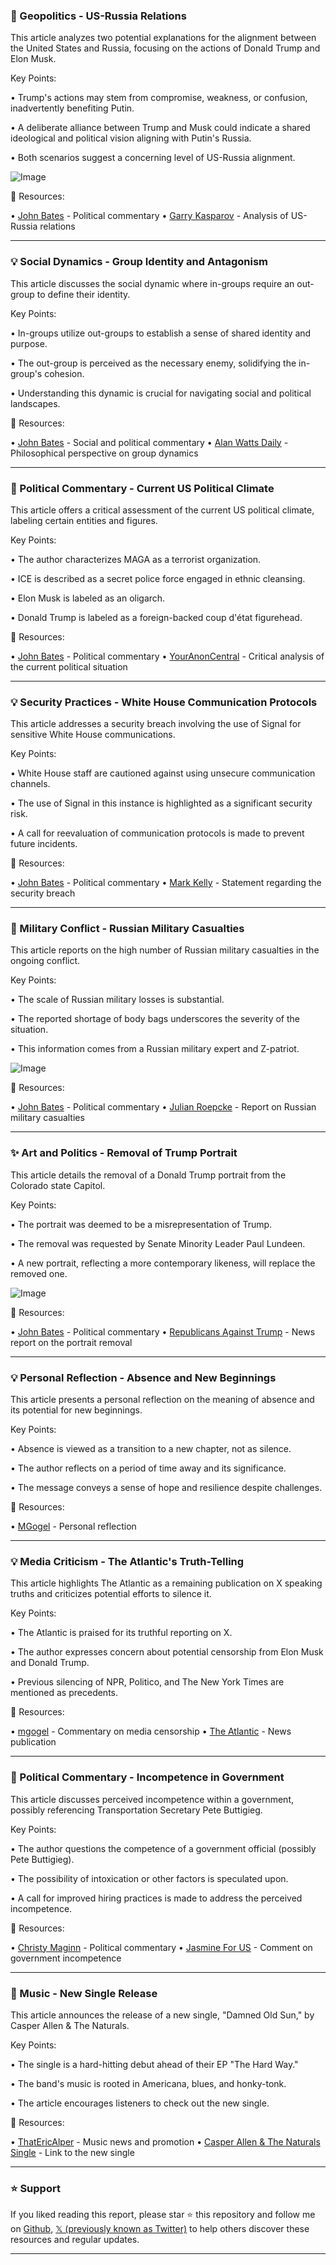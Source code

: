 ### 🤖 Geopolitics - US-Russia Relations

This article analyzes two potential explanations for the alignment between the United States and Russia, focusing on the actions of Donald Trump and Elon Musk.

Key Points:

• Trump's actions may stem from compromise, weakness, or confusion, inadvertently benefiting Putin.


• A deliberate alliance between Trump and Musk could indicate a shared ideological and political vision aligning with Putin's Russia.


•  Both scenarios suggest a concerning level of US-Russia alignment.


![Image](https://pbs.twimg.com/ext_tw_video_thumb/1903973781338476545/pu/img/K6n1W_hbY-Mq4O2W.jpg)

🔗 Resources:

• [John Bates](https://x.com/johnbates) - Political commentary
• [Garry Kasparov](https://x.com/Kasparov63/status/1904173337569264109) - Analysis of US-Russia relations


---

### 💡 Social Dynamics - Group Identity and Antagonism

This article discusses the social dynamic where in-groups require an out-group to define their identity.

Key Points:

• In-groups utilize out-groups to establish a sense of shared identity and purpose.


• The out-group is perceived as the necessary enemy, solidifying the in-group's cohesion.


• Understanding this dynamic is crucial for navigating social and political landscapes.



🔗 Resources:

• [John Bates](https://x.com/johnbates) - Social and political commentary
• [Alan Watts Daily](https://x.com/AlanWattsDaily/status/1904295938845446450) - Philosophical perspective on group dynamics


---

### 🤖 Political Commentary - Current US Political Climate

This article offers a critical assessment of the current US political climate, labeling certain entities and figures.

Key Points:

•  The author characterizes MAGA as a terrorist organization.


• ICE is described as a secret police force engaged in ethnic cleansing.


• Elon Musk is labeled as an oligarch.


• Donald Trump is labeled as a foreign-backed coup d'état figurehead.


🔗 Resources:

• [John Bates](https://x.com/johnbates) - Political commentary
• [YourAnonCentral](https://x.com/YourAnonCentral/status/1903999650023252365) - Critical analysis of the current political situation


---

### 💡 Security Practices - White House Communication Protocols

This article addresses a security breach involving the use of Signal for sensitive White House communications.

Key Points:

•  White House staff are cautioned against using unsecure communication channels.


• The use of Signal in this instance is highlighted as a significant security risk.


• A call for reevaluation of communication protocols is made to prevent future incidents.


🔗 Resources:

• [John Bates](https://x.com/johnbates) - Political commentary
• [Mark Kelly](https://x.com/SenMarkKelly/status/1904246108098011600) -  Statement regarding the security breach


---

### 🤖 Military Conflict - Russian Military Casualties

This article reports on the high number of Russian military casualties in the ongoing conflict.

Key Points:

•  The scale of Russian military losses is substantial.


• The reported shortage of body bags underscores the severity of the situation.


• This information comes from a Russian military expert and Z-patriot.


![Image](https://pbs.twimg.com/ext_tw_video_thumb/1904189414563000320/pu/img/i3RF9MDuTbHU3MJP.jpg)

🔗 Resources:

• [John Bates](https://x.com/johnbates) - Political commentary
• [Julian Roepcke](https://x.com/Gerashchenko_en/status/1904189460104819142) - Report on Russian military casualties


---

### ✨ Art and Politics - Removal of Trump Portrait

This article details the removal of a Donald Trump portrait from the Colorado state Capitol.

Key Points:

• The portrait was deemed to be a misrepresentation of Trump.


•  The removal was requested by Senate Minority Leader Paul Lundeen.


• A new portrait, reflecting a more contemporary likeness, will replace the removed one.


![Image](https://pbs.twimg.com/media/Gm2lUjfWcAAsVeG?format=jpg&name=small)

🔗 Resources:

• [John Bates](https://x.com/johnbates) - Political commentary
• [Republicans Against Trump](https://x.com/RpsAgainstTrump/status/1904359993417019697) - News report on the portrait removal


---

### 💡 Personal Reflection - Absence and New Beginnings

This article presents a personal reflection on the meaning of absence and its potential for new beginnings.

Key Points:

•  Absence is viewed as a transition to a new chapter, not as silence.


• The author reflects on a period of time away and its significance.


• The message conveys a sense of hope and resilience despite challenges.



🔗 Resources:

• [MGogel](https://x.com/mgogel/status/1904375908552659168) - Personal reflection


---

### 💡 Media Criticism - The Atlantic's Truth-Telling

This article highlights The Atlantic as a remaining publication on X speaking truths and criticizes potential efforts to silence it.

Key Points:

• The Atlantic is praised for its truthful reporting on X.


•  The author expresses concern about potential censorship from Elon Musk and Donald Trump.


•  Previous silencing of NPR, Politico, and The New York Times are mentioned as precedents.


🔗 Resources:

• [mgogel](https://x.com/mgogel/status/1892255778720854345) - Commentary on media censorship
• [The Atlantic](https://x.com/TheAtlantic) - News publication


---

### 🤖 Political Commentary -  Incompetence in Government

This article discusses perceived incompetence within a government, possibly referencing Transportation Secretary Pete Buttigieg.

Key Points:

•  The author questions the competence of a government official (possibly Pete Buttigieg).


•  The possibility of intoxication or other factors is speculated upon.


• A call for improved hiring practices is made to address the perceived incompetence.


🔗 Resources:

• [Christy Maginn](https://x.com/christymaginn) - Political commentary
• [Jasmine For US](https://x.com/JasmineForUS/status/1904371822872690948) - Comment on government incompetence


---

### 🚀 Music - New Single Release

This article announces the release of a new single, "Damned Old Sun," by Casper Allen & The Naturals.

Key Points:

•  The single is a hard-hitting debut ahead of their EP "The Hard Way."


•  The band's music is rooted in Americana, blues, and honky-tonk.


•  The article encourages listeners to check out the new single.



🔗 Resources:

• [ThatEricAlper](https://x.com/ThatEricAlper/status/1904371410014699984) - Music news and promotion
• [Casper Allen & The Naturals Single](https://t.co/2KN1J6JgwZ) - Link to the new single


---

### ⭐️ Support

If you liked reading this report, please star ⭐️ this repository and follow me on [Github](https://github.com/Drix10), [𝕏 (previously known as Twitter)](https://x.com/DRIX_10_) to help others discover these resources and regular updates.

---